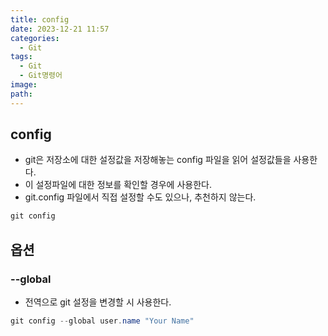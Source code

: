 ```yaml
---
title: config
date: 2023-12-21 11:57
categories:
  - Git
tags:
  - Git
  - Git명령어
image: 
path:
---
```


## config
+ git은 저장소에 대한 설정값을 저장해놓는 config 파일을 읽어 설정값들을 사용한다.
+ 이 설정파일에 대한 정보를 확인할 경우에 사용한다.
+ git.config 파일에서 직접 설정할 수도 있으나, 추천하지 않는다.

```cs
git config
```

## 옵션
### --global
+ 전역으로 git 설정을 변경할 시 사용한다.
```cs
git config --global user.name "Your Name"
```
